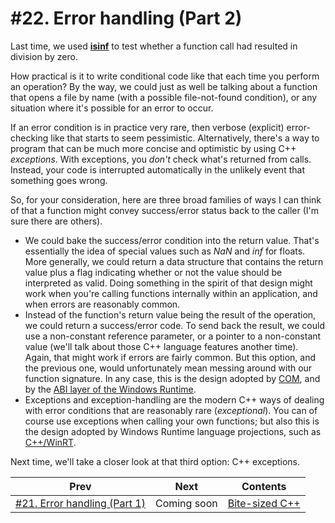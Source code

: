 # #22. Error handling (Part 2)

Last time, we used [**isinf**](https://docs.microsoft.com/cpp/c-runtime-library/reference/isinf) to test whether a function call had resulted in division by zero.

How practical is it to write conditional code like that each time you perform an operation? By the way, we could just as well be talking about a function that opens a file by name (with a possible file-not-found condition), or any situation where it's possible for an error to occur.

If an error condition is in practice very rare, then verbose (explicit) error-checking like that starts to seem pessimistic. Alternatively, there's a way to program that can be much more concise and optimistic by using C++ *exceptions*. With exceptions, you *don't* check what's returned from calls. Instead, your code is interrupted automatically in the unlikely event that something goes wrong.

So, for your consideration, here are three broad families of ways I can think of that a function might convey success/error status back to the caller (I'm sure there are others).

* We could bake the success/error condition into the return value. That's essentially the idea of special values such as *NaN* and *inf* for floats. More generally, we could return a data structure that contains the return value plus a flag indicating whether or not the value should be interpreted as valid. Doing something in the spirit of that design might work when you're calling functions internally within an application, and when errors are reasonably common.
* Instead of the function's return value being the result of the operation, we could return a success/error code. To send back the result, we could use a non-constant reference parameter, or a pointer to a non-constant value (we'll talk about those C++ language features another time). Again, that might work if errors are fairly common. But this option, and the previous one, would unfortunately mean messing around with our function signature. In any case, this is the design adopted by [COM](https://docs.microsoft.com/windows/win32/com/component-object-model--com--portal), and by the [ABI layer of the Windows Runtime](https://docs.microsoft.com/windows/uwp/cpp-and-winrt-apis/interop-winrt-abi).
* Exceptions and exception-handling are the modern C++ ways of dealing with error conditions that are reasonably rare (*exceptional*). You can of course use exceptions when calling your own functions; but also this is the design adopted by Windows Runtime language projections, such as [C++/WinRT](https://docs.microsoft.com/windows/uwp/cpp-and-winrt-apis/).

Next time, we'll take a closer look at that third option: C++ exceptions.

|Prev|Next|Contents|
|-|-|-|
|[#21. Error handling (Part 1)](021.md)|Coming soon|[Bite-sized C++](../README.md)|
